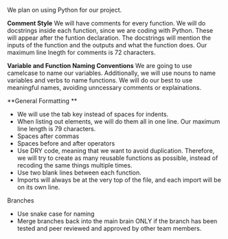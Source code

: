 We plan on using Python for our project. 

**Comment Style**
We will have comments for every function. We will do docstrings inside each function, since we are coding with Python. These will appear after the funtion declaration. The docstrings will mention the inputs of the function and the outputs and what the function does. Our maximum line lnegth for comments is 72 characters. 

**Variable and Function Naming Conventions**
We are going to use camelcase to name our variables. Additionally, we will use nouns to name variables and verbs to name functions. We will do our best to use meaningful names, avoiding unncessary comments or explainations. 

**General Formatting **
- We will use the tab key instead of spaces for indents. 
- When listing out elements, we will do them all in one line. 
Our maximum line length is 79 characters.
- Spaces after commas
- Spaces before and after operators
- Use DRY code, meaning that we want to avoid duplication. Therefore, we will try to create as many reusable functions as possible, instead of recoding the same things multiple times.
- Use two blank lines between each function. 
- Imports will always be at the very top of the file, and each import will be on its own line.

Branches
- Use snake case for naming
- Merge branches back into the main brain ONLY if the branch has been tested and peer reviewed and approved by other team members.
